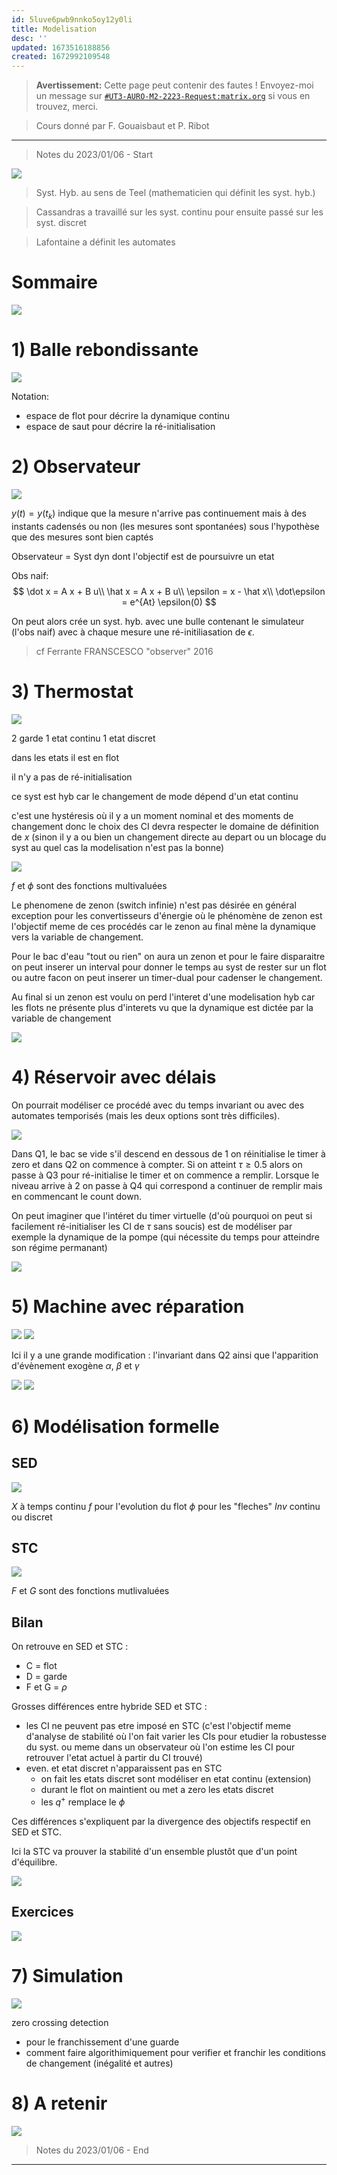 ```yaml
---
id: 5luve6pwb9nnko5oy12y0li
title: Modelisation
desc: ''
updated: 1673516188856
created: 1672992109548
---
```


> **Avertissement:**
Cette page peut contenir des fautes ! Envoyez-moi un message sur [`#UT3-AURO-M2-2223-Request:matrix.org`](https://matrix.to/#/#UT3-AURO-M2-2223-Request:matrix.org) si vous en trouvez, merci.

> Cours donné par F. Gouaisbaut et P. Ribot

---

> Notes du 2023/01/06 - Start

![](/assets/images/PSH.Slide2.Modelisation-01.png)

> Syst. Hyb. au sens de Teel (mathematicien qui définit les syst. hyb.)

> Cassandras a travaillé sur les syst. continu pour ensuite passé sur les syst. discret

> Lafontaine a définit les automates

# Sommaire

![](/assets/images/PSH.Slide2.Modelisation-02.png)

# 1) Balle rebondissante

![](/assets/images/PSH.Slide2.Modelisation-03.png)

Notation: 
- espace de flot pour décrire la dynamique continu
- espace de saut pour décrire la ré-initialisation

# 2) Observateur

![](/assets/images/PSH.Slide2.Modelisation-04.png)

$y(t) = y(t_k)$ indique que la mesure n'arrive pas continuement mais à des instants cadensés ou non (les mesures sont spontanées) sous l'hypothèse que des mesures sont bien captés

Observateur = Syst dyn dont l'objectif est de poursuivre un etat

Obs naif:
$$
\dot x = A x + B u\\
\hat x = A x + B u\\
\epsilon = x - \hat x\\
\dot\epsilon = e^{At} \epsilon(0)
$$

On peut alors crée un syst. hyb. avec une bulle contenant le simulateur (l'obs naif) avec à chaque mesure une ré-initiliasation de $\epsilon$.

> cf Ferrante FRANSCESCO "observer" 2016

# 3) Thermostat

![](/assets/images/PSH.Slide2.Modelisation-05.png)

2 garde 1 etat continu 1 etat discret

dans les etats il est en flot

il n'y a pas de ré-initialisation

ce syst est hyb car le changement de mode dépend d'un etat continu

c'est une hystéresis où il y a un moment nominal et des moments de changement donc le choix des CI devra respecter le domaine de définition de $x$ (sinon il y a ou bien un changement directe au depart ou un blocage du syst au quel cas la modelisation n'est pas la bonne)

![](/assets/images/PSH.Slide2.Modelisation-06.png)

$f$ et $\phi$ sont des fonctions multivaluées

Le phenomene de zenon (switch infinie) n'est pas désirée en général exception pour les convertisseurs d'énergie où le phénomène de zenon est l'objectif meme de ces procédés car le zenon au final mène la dynamique vers la variable de changement.

Pour le bac d'eau "tout ou rien" on aura un zenon et pour le faire disparaitre on peut inserer un interval pour donner le temps au syst de rester sur un flot ou autre facon on peut inserer un timer-dual pour cadenser le changement.

Au final si un zenon est voulu on perd l'interet d'une modelisation hyb car les flots ne présente plus d'interets vu que la dynamique est dictée par la variable de changement

![](/assets/images/PSH.Slide2.Modelisation-07.png)

# 4) Réservoir avec délais

On pourrait modéliser ce procédé avec du temps invariant ou avec des automates temporisés (mais les deux options sont très difficiles).

![](/assets/images/PSH.Slide2.Modelisation-08.png)

Dans Q1, le bac se vide s'il descend en dessous de 1 on réinitialise le timer à zero et dans Q2 on commence à compter. Si on atteint $\tau \geq 0.5$ alors on passe à Q3 pour ré-initialise le timer et on commence a remplir. Lorsque le niveau arrive à 2 on passe à Q4 qui correspond a continuer de remplir mais en commencant le count down.

On peut imaginer que l'intéret du timer virtuelle (d'où pourquoi on peut si facilement ré-initialiser les CI de $\tau$ sans soucis) est de modéliser par exemple la dynamique de la pompe (qui nécessite du temps pour atteindre son régime permanant)

![](/assets/images/PSH.Slide2.Modelisation-09.png)

# 5) Machine avec réparation

![](/assets/images/PSH.Slide2.Modelisation-10.png)
![](/assets/images/PSH.Slide2.Modelisation-11.png)

Ici il y a une grande modification : l'invariant dans Q2 ainsi que l'apparition d'évènement exogène $\alpha$, $\beta$ et $\gamma$

![](/assets/images/PSH.Slide2.Modelisation-12.png)
![](/assets/images/PSH.Slide2.Modelisation-13.png)

# 6) Modélisation formelle

## SED

![](/assets/images/PSH.Slide2.Modelisation-14.png)

$X$ à temps continu
$f$ pour l'evolution du flot
$\phi$ pour les "fleches"
$Inv$ continu ou discret

## STC

![](/assets/images/PSH.Slide2.Modelisation-15.png)

$F$ et $G$ sont des fonctions mutlivaluées

## Bilan

On retrouve en SED et STC :
- C = flot
- D = garde
- F et G = $\rho$

Grosses différences entre hybride SED et STC :
- les CI ne peuvent pas etre imposé en STC (c'est l'objectif meme d'analyse de stabilité où l'on fait varier les CIs pour etudier la robustesse du syst. ou meme dans un observateur où l'on estime les CI pour retrouver l'etat actuel à partir du CI trouvé)
- even. et etat discret n'apparaissent pas en STC
    - on fait les etats discret sont modéliser en etat continu (extension)
    - durant le flot on maintient ou met a zero les etats discret
    - les $q^+$ remplace le $\phi$

Ces différences s'expliquent par la divergence des objectifs respectif en SED et STC.

Ici la STC va prouver la stabilité d'un ensemble plustôt que d'un point d'équilibre.

![](/assets/images/PSH.Slide2.Modelisation-16.png)

## Exercices

![](/assets/images/PSH.Slide2.Modelisation-17.png)

# 7) Simulation

![](/assets/images/PSH.Slide2.Modelisation-18.png)

zero crossing detection
- pour le franchissement d'une guarde
- comment faire algorithimiquement pour verifier et franchir les conditions de changement (inégalité et autres)

# 8) A retenir

![](/assets/images/PSH.Slide2.Modelisation-19.png)



> Notes du 2023/01/06 - End

---